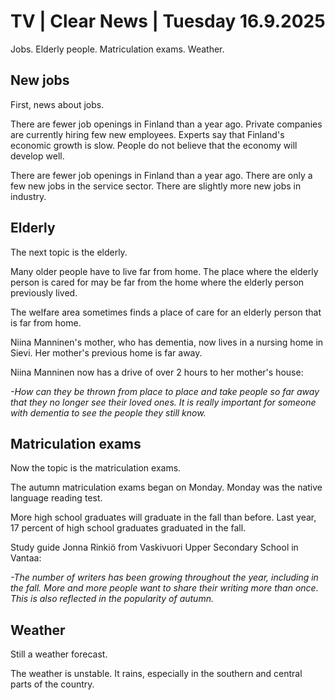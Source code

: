 # TV | Clear News | Tuesday 16.9.2025

Jobs. Elderly people. Matriculation exams. Weather.

## New jobs

First, news about jobs.

There are fewer job openings in Finland than a year ago. Private companies are currently hiring few new employees. Experts say that Finland's economic growth is slow. People do not believe that the economy will develop well.

There are fewer job openings in Finland than a year ago. There are only a few new jobs in the service sector. There are slightly more new jobs in industry.

## Elderly

The next topic is the elderly.

Many older people have to live far from home. The place where the elderly person is cared for may be far from the home where the elderly person previously lived.

The welfare area sometimes finds a place of care for an elderly person that is far from home.

Niina Manninen's mother, who has dementia, now lives in a nursing home in Sievi. Her mother's previous home is far away.

Niina Manninen now has a drive of over 2 hours to her mother's house:

*-How can they be thrown from place to place and take people so far away that they no longer see their loved ones. It is really important for someone with dementia to see the people they still know.*

## Matriculation exams

Now the topic is the matriculation exams.

The autumn matriculation exams began on Monday. Monday was the native language reading test.

More high school graduates will graduate in the fall than before. Last year, 17 percent of high school graduates graduated in the fall.

Study guide Jonna Rinkiö from Vaskivuori Upper Secondary School in Vantaa:

*-The number of writers has been growing throughout the year, including in the fall. More and more people want to share their writing more than once. This is also reflected in the popularity of autumn.*

## Weather

Still a weather forecast.

The weather is unstable. It rains, especially in the southern and central parts of the country.
